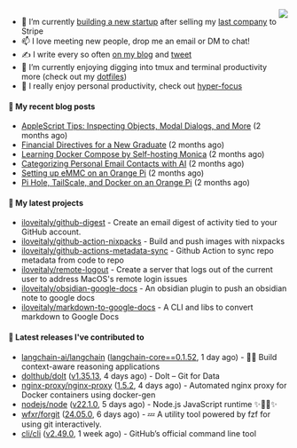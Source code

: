<img align="right" src="https://github-readme-stats.vercel.app/api?username=iloveitaly&show_icons=true&text_color=718096&hide_title=true"/>

- 🔭 I’m currently [building a new startup](https://mikebian.co/bye-stripe-on-to-the-next-adventure/) after selling my [last company](https://suitesync.io) to Stripe
- 📫 I love meeting new people, drop me an email or DM to chat!
- ✍️ I write every so often [on my blog](http://mikebian.co/) and [tweet](https://twitter.com/mike_bianco)
- 🌱 I’m currently enjoying digging into tmux and terminal productivity more (check out my [dotfiles](https://github.com/iloveitaly/dotfiles))
- 💬 I really enjoy personal productivity, check out [hyper-focus](https://github.com/iloveitaly/hyper-focus)

#### 📜 My recent blog posts


- [AppleScript Tips: Inspecting Objects, Modal Dialogs, and More](https://mikebian.co/applescript-tips-inspecting-objects-modal-dialogs-and-more/) (2 months ago)
- [Financial Directives for a New Graduate](https://mikebian.co/financial-directives-for-a-new-graduate/) (2 months ago)
- [Learning Docker Compose by Self-hosting Monica](https://mikebian.co/learning-docker-compose-by-self-hosting-monica/) (2 months ago)
- [Categorizing Personal Email Contacts with AI](https://mikebian.co/categorizing-personal-email-contacts-with-ai/) (2 months ago)
- [Setting up eMMC on an Orange Pi](https://mikebian.co/setting-up-emmc-on-an-orange-pi/) (2 months ago)
- [Pi Hole, TailScale, and Docker on an Orange Pi](https://mikebian.co/pi-hole-tailscale-and-docker-on-an-orange-pi/) (2 months ago)

#### 🌱 My latest projects


- [iloveitaly/github-digest](https://github.com/iloveitaly/github-digest) - Create an email digest of activity tied to your GitHub account.
- [iloveitaly/github-action-nixpacks](https://github.com/iloveitaly/github-action-nixpacks) - Build and push images with nixpacks
- [iloveitaly/github-actions-metadata-sync](https://github.com/iloveitaly/github-actions-metadata-sync) - Github Action to sync repo metadata from code to repo
- [iloveitaly/remote-logout](https://github.com/iloveitaly/remote-logout) - Create a server that logs out of the current user to address MacOS&#39;s remote login issues
- [iloveitaly/obsidian-google-docs](https://github.com/iloveitaly/obsidian-google-docs) - An obsidian plugin to push an obsidian note to google docs
- [iloveitaly/markdown-to-google-docs](https://github.com/iloveitaly/markdown-to-google-docs) - A CLI and libs to convert markdown to Google Docs

#### 🔭 Latest releases I've contributed to


- [langchain-ai/langchain](https://github.com/langchain-ai/langchain) ([langchain-core==0.1.52](https://github.com/langchain-ai/langchain/releases/tag/langchain-core%3D%3D0.1.52), 1 day ago) - 🦜🔗 Build context-aware reasoning applications
- [dolthub/dolt](https://github.com/dolthub/dolt) ([v1.35.13](https://github.com/dolthub/dolt/releases/tag/v1.35.13), 4 days ago) - Dolt – Git for Data
- [nginx-proxy/nginx-proxy](https://github.com/nginx-proxy/nginx-proxy) ([1.5.2](https://github.com/nginx-proxy/nginx-proxy/releases/tag/1.5.2), 4 days ago) - Automated nginx proxy for Docker containers using docker-gen
- [nodejs/node](https://github.com/nodejs/node) ([v22.1.0](https://github.com/nodejs/node/releases/tag/v22.1.0), 5 days ago) - Node.js JavaScript runtime ✨🐢🚀✨
- [wfxr/forgit](https://github.com/wfxr/forgit) ([24.05.0](https://github.com/wfxr/forgit/releases/tag/24.05.0), 6 days ago) - :zzz: A utility tool powered by fzf for using git interactively.
- [cli/cli](https://github.com/cli/cli) ([v2.49.0](https://github.com/cli/cli/releases/tag/v2.49.0), 1 week ago) - GitHub’s official command line tool
